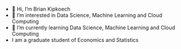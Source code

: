 - 👋 Hi, I’m Brian Kipkoech
- 👀 I’m interested in Data Science, Machine Learning and Cloud Computing
- 🌱 I’m currently learning Data Science, Machine Learning and Cloud Computing
- I am a graduate student of Economics and Statistics
